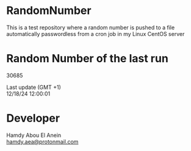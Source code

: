 # RandomNumber    
This is a test repository where a random number is pushed to a file automatically passwordless from a cron job in my Linux CentOS server    
# Random Number of the last run   
30685
      
Last update (GMT +1)    
12/18/24 12:00:01
# Developer    
Hamdy Abou El Anein   
hamdy.aea@protonmail.com
